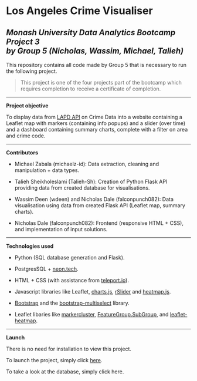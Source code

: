 # Los Angeles Crime Visualiser
*Monash University Data Analytics Bootcamp Project 3* \
*by Group 5 (Nicholas, Wassim, Michael, Talieh)*
---

This repository contains all code made by Group 5 that is necessary to run the following project. 
> This project is one of the four projects part of the bootcamp which requires completion to receive a certificate of completion.

---
**Project objective**

To display data from [LAPD API](https://data.lacity.org/Public-Safety/Crime-Data-from-2020-to-Present/2nrs-mtv8/about_data) on Crime Data into a website containing a Leaflet map with markers (containing info popups) and a slider (over time) and a dashboard containing summary charts, complete with a filter on area and crime code.

---

**Contributors**

- Michael Zabala (michaelz-id): Data extraction, cleaning and manipulation + data types.

- Talieh Sheikholeslami (Talieh-Sh): Creation of Python Flask API providing data from created database for visualisations.

- Wassim Deen (wdeen) and Nicholas Dale (falconpunch082): Data visualisation using data from created Flask API (Leaflet map, summary charts).

- Nicholas Dale (falconpunch082): Frontend (responsive HTML + CSS), and implementation of input solutions.

---

**Technologies used**

- Python (SQL database generation and Flask).

- PostgresSQL + [neon.tech](https://neon.tech/).

- HTML + CSS (with assistance from [teleport.io](https://teleporthq.io/)).

- Javascript libraries like Leaflet, [charts.js](https://www.chartjs.org/), [rSlider](https://github.com/slawomir-zaziablo/range-slider/tree/master) and [heatmap.js](https://www.patrick-wied.at/static/heatmapjs/plugin-leaflet-layer.html).

- [Bootstrap](https://getbootstrap.com/) and the [bootstrap-multiselect](https://github.com/davidstutz/bootstrap-multiselect) library.

- Leaflet libaries like [markercluster](https://github.com/Leaflet/Leaflet.markercluster), [FeatureGroup.SubGroup](https://github.com/ghybs/Leaflet.FeatureGroup.SubGroup?tab=readme-ov-file), and [leaflet-heatmap](https://www.patrick-wied.at/static/heatmapjs/example-heatmap-leaflet.html).

---

**Launch**

There is no need for installation to view this project.

To launch the project, simply click [here](https://falconpunch082.github.io/la-crime-visualiser/).

To take a look at the database, simply click here.
